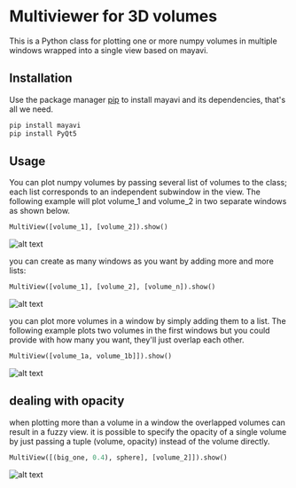 # Multiviewer for 3D volumes

This is a Python class for plotting one or more numpy volumes in multiple windows wrapped into a single view based on mayavi.

## Installation

Use the package manager [pip](https://pip.pypa.io/en/stable/) to install mayavi and its dependencies, that's all we need.

```bash
pip install mayavi
pip install PyQt5
```

## Usage
You can plot numpy volumes by passing several list of volumes to the class; each list corresponds to an independent subwindow in the view.
The following example will plot volume_1 and volume_2 in two separate windows as shown below.

```python
MultiView([volume_1], [volume_2]).show()
```


![alt text](https://ibin.co/w800/5gI1F9e7G8Ar.png)

you can create as many windows as you want by adding more and more lists:

```python
MultiView([volume_1], [volume_2], [volume_n]).show()
```

![alt text](https://ibin.co/w800/5gI1HxrbymVV.png)


you can plot more volumes in a window by simply adding them to a list.
The following example plots two volumes in the first windows but you could provide with how many you want, they'll just overlap each other.

```python
MultiView([volume_1a, volume_1b]]).show()
```

![alt text](https://ibin.co/w800/5gI1OWN6KIsr.png)

## dealing with opacity

when plotting more than a volume in a window the overlapped volumes can result in a fuzzy view.
it is possible to specify the opacity of a single volume by just passing a tuple (volume, opacity) instead of the volume directly.

```python
MultiView([(big_one, 0.4), sphere], [volume_2]]).show()
```

![alt text](https://ibin.co/w800/5gI1Z8WkbR7R.png)
